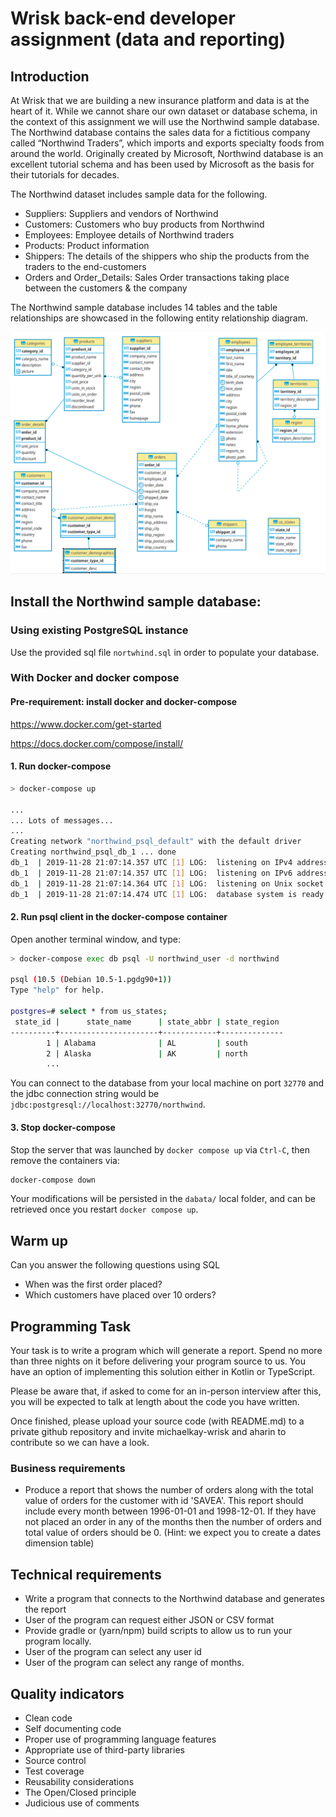 # Wrisk back-end developer assignment (data and reporting)

## Introduction

At Wrisk that we are building a new insurance platform and data is at the heart of it. While we cannot share our own
dataset or database schema, in the context of this assignment we will use the Northwind sample database. The Northwind
database contains the sales data for a fictitious company called “Northwind Traders”, which imports and exports
specialty foods from around the world. Originally created by Microsoft, Northwind database is an excellent tutorial
schema and has been used by Microsoft as the basis for their tutorials for decades.

The Northwind dataset includes sample data for the following.

* Suppliers: Suppliers and vendors of Northwind
* Customers: Customers who buy products from Northwind
* Employees: Employee details of Northwind traders
* Products: Product information
* Shippers: The details of the shippers who ship the products from the traders to the end-customers
* Orders and Order_Details: Sales Order transactions taking place between the customers & the company

The Northwind sample database includes 14 tables and the table relationships are showcased in the following entity
relationship diagram.

![Er Diagram](ER.png)

## Install the Northwind sample database:

### Using existing PostgreSQL instance

Use the provided sql file `nortwhind.sql` in order to populate your database.

### With Docker and docker compose

#### Pre-requirement: install docker and docker-compose

https://www.docker.com/get-started

https://docs.docker.com/compose/install/

#### 1. Run docker-compose

```bash
> docker-compose up

...
... Lots of messages...
...
Creating network "northwind_psql_default" with the default driver
Creating northwind_psql_db_1 ... done
db_1  | 2019-11-28 21:07:14.357 UTC [1] LOG:  listening on IPv4 address "0.0.0.0", port 5432
db_1  | 2019-11-28 21:07:14.357 UTC [1] LOG:  listening on IPv6 address "::", port 5432
db_1  | 2019-11-28 21:07:14.364 UTC [1] LOG:  listening on Unix socket "/var/run/postgresql/.s.PGSQL.5432"
db_1  | 2019-11-28 21:07:14.474 UTC [1] LOG:  database system is ready to accept connections
```

#### 2. Run psql client in the docker-compose container

Open another terminal window, and type:

````bash
> docker-compose exec db psql -U northwind_user -d northwind

psql (10.5 (Debian 10.5-1.pgdg90+1))
Type "help" for help.

postgres=# select * from us_states;
 state_id |      state_name      | state_abbr | state_region
----------+----------------------+------------+--------------
        1 | Alabama              | AL         | south
        2 | Alaska               | AK         | north
        ...
````

You can connect to the database from your local machine on port `32770` and the jdbc connection string would
be `jdbc:postgresql://localhost:32770/northwind`.

#### 3. Stop docker-compose

Stop the server that was launched by `docker compose up` via `Ctrl-C`, then remove the containers via:

```bash
docker-compose down
```

Your modifications will be persisted in the `dabata/` local folder, and can be retrieved once you
restart `docker compose up`.

## Warm up

Can you answer the following questions using SQL

* When was the first order placed?
* Which customers have placed over 10 orders?

## Programming Task

Your task is to write a program which will generate a report. Spend no more than three nights on it before delivering
your program source to us. You have an option of implementing this solution either in Kotlin or TypeScript.

Please be aware that, if asked to come for an in-person interview after this, you will be expected to talk at length
about the code you have written.

Once finished, please upload your source code (with README.md) to a private github repository and invite
michaelkay-wrisk and aharin to contribute so we can have a look.

### Business requirements

* Produce a report that shows the number of orders along with the total value of orders for the customer with id
  'SAVEA'. This report should include every month between 1996-01-01 and 1998-12-01. If they have not placed an order in
  any of the months then the number of orders and total value of orders should be 0. (Hint: we expect you to create a
  dates dimension table)

## Technical requirements

* Write a program that connects to the Northwind database and generates the report
* User of the program can request either JSON or CSV format
* Provide gradle or (yarn/npm) build scripts to allow us to run your program locally.
* User of the program can select any user id
* User of the program can select any range of months.

## Quality indicators

* Clean code
* Self documenting code
* Proper use of programming language features
* Appropriate use of third-party libraries
* Source control
* Test coverage
* Reusability considerations
* The Open/Closed principle
* Judicious use of comments


